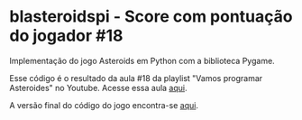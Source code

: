 # blasteroidspi - Score com pontuação do jogador #18
Implementação do jogo Asteroids em Python com a biblioteca Pygame.

Esse código é o resultado da aula #18 da playlist "Vamos programar Asteroides" no Youtube. Acesse essa aula [aqui](https://youtu.be/-48ez0RBCmQ).

A versão final do código do jogo encontra-se [aqui](https://github.com/camargo-advanced/blasteroidspi).
